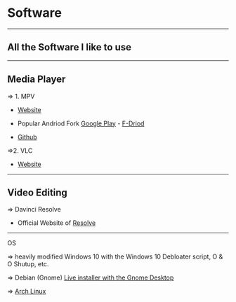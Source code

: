 # Software
-------------------------------
## All the Software I like to use
-------------------------------
## Media Player

=> 1. MPV

* [Website](https://www.videolan.org/vlc/)

* Popular Andriod Fork [Google Play](https://play.google.com/store/apps/details?id=is.xyz.mpv) - [F-Driod](https://f-droid.org/packages/is.xyz.mpv)

* [Github](https://github.com/mpv-player/mpv)


=>2. VLC
* [Website](https://www.videolan.org/vlc/)
-------------------------------
## Video Editing 

=> Davinci Resolve 

* Official Website of [Resolve](https://www.blackmagicdesign.com/de/products/davinciresolve/)

-------------------------------
OS

=> heavily modified Windows 10 with the Windows 10 Debloater script, O & O Shutup, etc. 

=> Debian (Gnome)  [Live installer with the Gnome Desktop](https://cdimage.debian.org/debian-cd/current-live/amd64/iso-hybrid/debian-live-10.9.0-amd64-gnome.iso)

=> [Arch Linux](https://archlinux.org/)